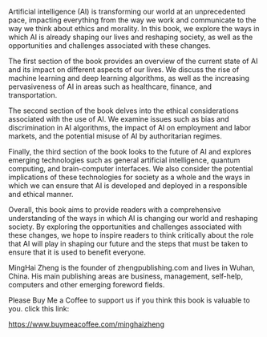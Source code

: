 
Artificial intelligence (AI) is transforming our world at an unprecedented pace, impacting everything from the way we work and communicate to the way we think about ethics and morality. In this book, we explore the ways in which AI is already shaping our lives and reshaping society, as well as the opportunities and challenges associated with these changes.

The first section of the book provides an overview of the current state of AI and its impact on different aspects of our lives. We discuss the rise of machine learning and deep learning algorithms, as well as the increasing pervasiveness of AI in areas such as healthcare, finance, and transportation.

The second section of the book delves into the ethical considerations associated with the use of AI. We examine issues such as bias and discrimination in AI algorithms, the impact of AI on employment and labor markets, and the potential misuse of AI by authoritarian regimes.

Finally, the third section of the book looks to the future of AI and explores emerging technologies such as general artificial intelligence, quantum computing, and brain-computer interfaces. We also consider the potential implications of these technologies for society as a whole and the ways in which we can ensure that AI is developed and deployed in a responsible and ethical manner.

Overall, this book aims to provide readers with a comprehensive understanding of the ways in which AI is changing our world and reshaping society. By exploring the opportunities and challenges associated with these changes, we hope to inspire readers to think critically about the role that AI will play in shaping our future and the steps that must be taken to ensure that it is used to benefit everyone.

MingHai Zheng is the founder of zhengpublishing.com and lives in Wuhan, China. His main publishing areas are business, management, self-help, computers and other emerging foreword fields.

Please Buy Me a Coffee to support us if you think this book is valuable to you. click this link:

https://www.buymeacoffee.com/minghaizheng

